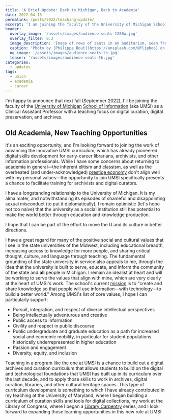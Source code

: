 ```yaml
---
title: 'A Brief Update: Back to Michigan, Back to Academia'
date: 2022-04-15
permalink: /posts/2022/teaching-update/
excerpt: 'I am joining the faculty of the University of Michigan School of Information in fall 2022 to teach archives and digital curation.'
header:
  overlay_image: '/assets/images/audience-seats-1280w.jpg'
  overlay_filter: 0.3
  image_description: 'Image of rows of seats in an auditorium, seen from above. One person, studying a musical score and wearing a black long-sleeved shirt, is visible sitting in one of the seats.'
  caption: 'Photo by [Philippe Bout](https://unsplash.com/@flipboo) on [Unsplash](https://unsplash.com/photos/93W0xn4961g)'
  og_image: '/assets/images/audience-seats-th.jpg'
  teaser: '/assets/images/audience-seats-th.jpg' 
categories:
  - updates
tags:
  - umich
  - academia
  - career
---
```


I'm happy to announce that next fall (September 2022),
I'll be joining the faculty of the [University of Michigan](https://www.umich.edu/) [School of Information](https://si.umich.edu/) (aka UMSI)
as a Clinical Assistant Professor with a teaching focus on digital curation,
digital preservation, and archives.  

## Old Academia, New Teaching Opportunities

It's an exciting opportunity, and I'm looking forward to joining the work of advancing the innovative UMSI curriculum, which has already
pioneered digital skills development for early-career librarians,
archivists, and other information professionals. 
While I have some concerns about returning to academia in general&mdash;the inherent elitism and classism,
as well as the overheated (and under-acknowledged) [prestige economy](https://katinarogers.com/2018/11/15/the-problem-with-prestige/) don't align well
with my personal values&mdash;the opportunity to join UMSI specifically
presents a chance to facilitate training for archivists and digital curators. 

I have a longstanding relationship to the University of Michigan. 
It is my alma mater, and notwithstanding its episodes of shameful and disappointing sexual misconduct (to put it diplomatically), 
I remain optimistic (let's hope not too naive) that 
the university as a social institution still has potential to
make the world better through education and knowledge production. 
<!-- Of course, it's more complicated: The reputation of U-M has been tarnished by [leadership]() [missteps](), a seemingly [rampant]() and [ongoing]() culture of [sexual misconduct]() (to put it diplomatically), poor handling of the p ndemic, and a research apparatus that cares more about money than the creation of knowledge.--> 
I hope that I can be part of the effort to move the U and its culture in better directions.

I have a great regard for many of the positive social and cultural
values that I see in the state universities of the Midwest, including educational breadth, increasing access to knowledge for more people,
and sharing critical thought, culture, and language through teaching.
The fundamental grounding of the state university in service also appeals to me,
through the idea that the university is built to serve, educate, and inform
the community of the state and **all** people in Michigan.
I remain an idealist at heart and will be working to serve the values that align with mine, which are very clearly at the heart of UMSI's work. 
The school's current [mission](https://www.si.umich.edu/about-umsi/history-mission-and-goals/our-mission) is
to "create and share knowledge so that people will use information&mdash;with technology&mdash;to build a better world." Among UMSI's list of core values, I hope I can particularly support: 

- Pursuit, integration, and respect of diverse intellectual perspectives
- Being intellectually adventurous and creative
- Public access to information
- Civility and respect in public discourse
- Public undergraduate and graduate education as a path for increased social and economic mobility, in particular for student populations historically underrepresented in higher education
- Passion and engagement
- Diversity, equity, and inclusion

Teaching in a program like the one at UMSI is a chance to build out a digital archives and curation curriculum
that allows students to build on the digital and technological foundations
that UMSI has built up in its curriculum over the last decade,
and to apply those skills to work in archives, digital curation, libraries, and other cultural heritage spaces. 
This type of curriculum development is something to which I have already contributed in my teaching
at the University of Maryland, where I began building a curriculum of
curation skills and tools for digital collections, my work at the 
Library of Congress, where I began a [Library Carpentry](https://librarycarpentry.org/) series, 
and I look forward to expanding those learning opportunities in this new role at UMSI. 
